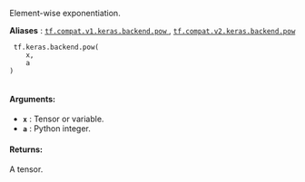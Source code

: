 Element-wise exponentiation.

**Aliases** : [ `tf.compat.v1.keras.backend.pow` ](/api_docs/python/tf/keras/backend/pow), [ `tf.compat.v2.keras.backend.pow` ](/api_docs/python/tf/keras/backend/pow)

```
 tf.keras.backend.pow(
    x,
    a
)
 
```

#### Arguments:
- **`x`** : Tensor or variable.
- **`a`** : Python integer.


#### Returns:
A tensor.

